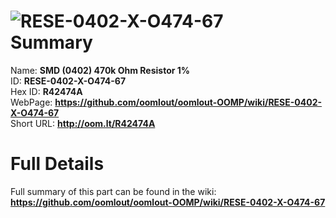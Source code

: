 
![RESE-0402-X-O474-67](https://github.com/oomlout/oomlout-OOMP/blob/master/parts/RESE-0402-X-O474-67/RESE-0402-X-O474-67_420.jpg)   
Summary
=================
  
Name: __SMD (0402) 470k Ohm Resistor 1%__    
ID: __RESE-0402-X-O474-67__   
Hex ID: __R42474A__   
WebPage: __https://github.com/oomlout/oomlout-OOMP/wiki/RESE-0402-X-O474-67__   
Short URL: __http://oom.lt/R42474A__   

Full Details
==========================
Full summary of this part can be found in the wiki:   
__https://github.com/oomlout/oomlout-OOMP/wiki/RESE-0402-X-O474-67__    

